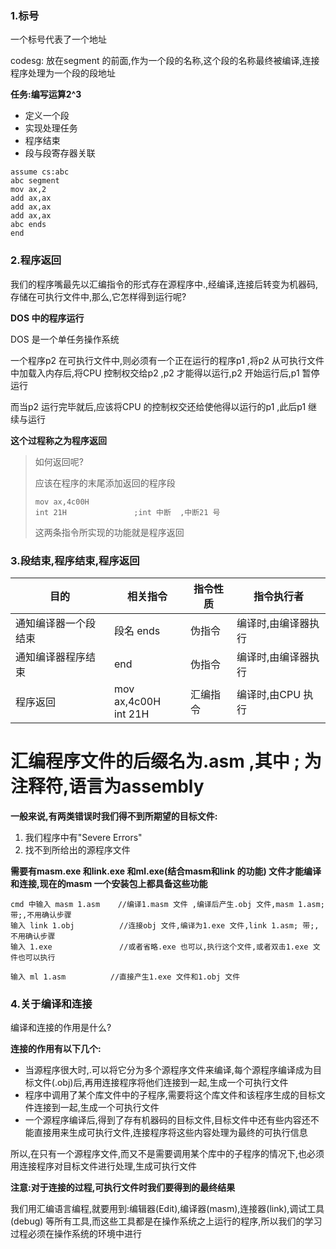 ### 1.标号

一个标号代表了一个地址

codesg: 放在segment 的前面,作为一个段的名称,这个段的名称最终被编译,连接程序处理为一个段的段地址

**任务:编写运算2^3**

- 定义一个段
- 实现处理任务
- 程序结束
- 段与段寄存器关联

```
assume cs:abc
abc segment
mov ax,2
add ax,ax
add ax,ax
add ax,ax
abc ends
end
```

### 2.程序返回

我们的程序嘴最先以汇编指令的形式存在源程序中.,经编译,连接后转变为机器码,存储在可执行文件中,那么,它怎样得到运行呢?

**DOS 中的程序运行**

DOS 是一个单任务操作系统

一个程序p2 在可执行文件中,则必须有一个正在运行的程序p1 ,将p2 从可执行文件中加载入内存后,将CPU 控制权交给p2 ,p2 才能得以运行,p2 开始运行后,p1 暂停运行

而当p2 运行完毕就后,应该将CPU 的控制权交还给使他得以运行的p1 ,此后p1 继续与运行

**这个过程称之为程序返回**

> 如何返回呢?
>
> 应该在程序的末尾添加返回的程序段
>
> ```assembly
> mov ax,4c00H
> int 21H				;int 中断  ,中断21 号
> ```
>
> 这两条指令所实现的功能就是程序返回

### 3.段结束,程序结束,程序返回

| 目的                 | 相关指令                | 指令性质 | 指令执行者          |
| -------------------- | ----------------------- | -------- | ------------------- |
| 通知编译器一个段结束 | 段名 ends               | 伪指令   | 编译时,由编译器执行 |
| 通知编译器程序结束   | end                     | 伪指令   | 编译时,由编译器执行 |
| 程序返回             | mov ax,4c00H<br>int 21H | 汇编指令 | 编译时,由CPU 执行   |

# **汇编程序文件的后缀名为.asm ,其中 ; 为注释符,语言为assembly**

**一般来说,有两类错误时我们得不到所期望的目标文件:**

1. 我们程序中有"Severe Errors"
2. 找不到所给出的源程序文件

**需要有masm.exe 和link.exe 和ml.exe(结合masm和link 的功能) 文件才能编译和连接,现在的masm 一个安装包上都具备这些功能**

```
cmd 中输入 masm 1.asm    //编译1.masm 文件 ,编译后产生.obj 文件,masm 1.asm; 带;,不用确认步骤
输入 link 1.obj          //连接obj 文件,编译为1.exe 文件,link 1.asm; 带;,不用确认步骤
输入 1.exe               //或者省略.exe 也可以,执行这个文件,或者双击1.exe 文件也可以执行

输入 ml 1.asm          //直接产生1.exe 文件和1.obj 文件
```

### 4.关于编译和连接

编译和连接的作用是什么?

**连接的作用有以下几个:**

- 当源程序很大时,.可以将它分为多个源程序文件来编译,每个源程序编译成为目标文件(.obj)后,再用连接程序将他们连接到一起,生成一个可执行文件
- 程序中调用了某个库文件中的子程序,需要将这个库文件和该程序生成的目标文件连接到一起,生成一个可执行文件
- 一个源程序编译后,得到了存有机器码的目标文件,目标文件中还有些内容还不能直接用来生成可执行文件,连接程序将这些内容处理为最终的可执行信息

所以,在只有一个源程序文件,而又不是需要调用某个库中的子程序的情况下,也必须用连接程序对目标文件进行处理,生成可执行文件

**注意:对于连接的过程,可执行文件时我们要得到的最终结果**

我们用汇编语言编程,就要用到:编辑器(Edit),编译器(masm),连接器(link),调试工具(debug) 等所有工具,而这些工具都是在操作系统之上运行的程序,所以我们的学习过程必须在操作系统的环境中进行

